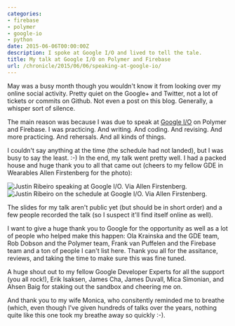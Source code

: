 ```yaml
---
categories:
- firebase
- polymer
- google-io
- python
date: 2015-06-06T00:00:00Z
description: I spoke at Google I/O and lived to tell the tale.
title: My talk at Google I/O on Polymer and Firebase
url: /chronicle/2015/06/06/speaking-at-google-io/
---
```


May was a busy month though you wouldn't know it from looking over my online social activity. Pretty quiet on the Google+ and Twitter, not a lot of tickets or commits on Github. Not even a post on this blog. Generally, a whisper sort of silence.

The main reason was because I was due to speak at [Google I/O](https://events.google.com/io2015/schedule?sid=654889d1-cbf5-e411-b87f-00155d5066d7#day2/654889d1-cbf5-e411-b87f-00155d5066d7) on Polymer and Firebase. I was practicing. And writing. And coding. And revising. And more practicing. And rehersals. And all kinds of things.

I couldn't say anything at the time (the schedule had not landed), but I was busy to say the least. :-) In the end, my talk went pretty well. I had a packed house and huge thank you to all that came out (cheers to my fellow GDE in Wearables Allen Firstenberg for the photo):

<img src="/images/blog/2015/06/justin-ribeiro-speaking-at-google-io.jpg" alt="Justin Ribeiro speaking at Google I/O. Via Allen Firstenberg.">

<img src="/images/blog/2015/06/justin-ribeiro-schedule-google-io.jpg" alt="Justin Ribeiro on the schedule at Google I/O. Via Allen Firstenberg.">

The slides for my talk aren't public yet (but should be in short order) and a few people recorded the talk (so I suspect it'll find itself online as well).

I want to give a huge thank you to Google for the opportunity as well as a lot of people who helped make this happen: Ola Krainska and the GDE team, Rob Dobson and the Polymer team, Frank van Puffelen and the Firebase team and a ton of people I can't list here. Thank you all for the assitance, reviews, and taking the time to make sure this was fine tuned.

A huge shout out to my fellow Google Developer Experts for all the support (you all rock!), Erik Isaksen, James Cha, James Duvall, Mica Simonian, and Ahsen Baig for staking out the sandbox and cheering me on.

And thank you to my wife Monica, who consitently reminded me to breathe (which, even though I've given hundreds of talks over the years, nothing quite like this one took my breathe away so quickly :-).